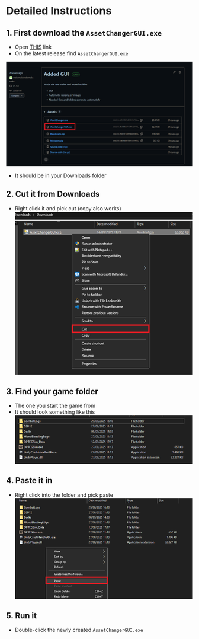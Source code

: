 # Detailed Instructions
## 1. First download the ```AssetChangerGUI.exe```
- Open [THIS](https://github.com/maksmaksmaksmaksmaks/OPTCG-Asset-Changer/releases) link
- On the latest release find ```AssetChangerGUI.exe```

![Download location](images/Detailed/Download1.png)
- It should be in your Downloads folder


## 2. Cut it from Downloads
- Right click it and pick cut (copy also works)
![img.png](images/Detailed/Move1.png)

## 3. Find your game folder
- The one you start the game from
- It should look something like this
![Game folder](images/Detailed/Folder1.png)

## 4. Paste it in 
- Right click into the folder and pick paste
![img.png](images/Detailed/Move2.png)

## 5. Run it
- Double-click the newly created ```AssetChangerGUI.exe```


